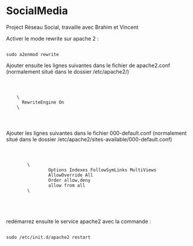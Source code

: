 # SocialMedia
Project Réseau Social, travaille avec Brahim et Vincent

Activer le mode rewrite sur apache 2 :

<code>
sudo a2enmod rewrite
</code>

Ajouter ensuite les lignes suivantes dans le fichier de apache2.conf (normalement situé dans le dossier /etc/apache2/)

<code>
  <pre>
    \<ifModule mod_rewrite.c>
      RewriteEngine On
    \</ifModule>
  </pre>
</code>

Ajouter les lignes suivantes dans le fichier 000-default.conf (normalement situé dans le dossier /etc/apache2/sites-available/000-default.conf)
<code>
   <pre>
        \<Directory /var/www/html>
                Options Indexes FollowSymLinks MultiViews
                AllowOverride All
                Order allow,deny
                allow from all
        \</Directory>
   </pre>
</code>

redémarrez ensuite le service apache2 avec la commande :

<code>
sudo /etc/init.d/apache2 restart
</code>
